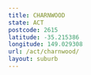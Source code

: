 ```yaml
---
title: CHARNWOOD
state: ACT
postcode: 2615
latitude: -35.215386
longitude: 149.029308
url: /act/charnwood/
layout: suburb
---
```

